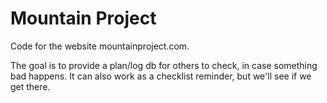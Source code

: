 Mountain Project
================

Code for the <potential> website mountainproject.com.

The goal is to provide a plan/log db for others to check, in case something
bad happens. It can also work as a checklist reminder, but we'll see if we get
there.